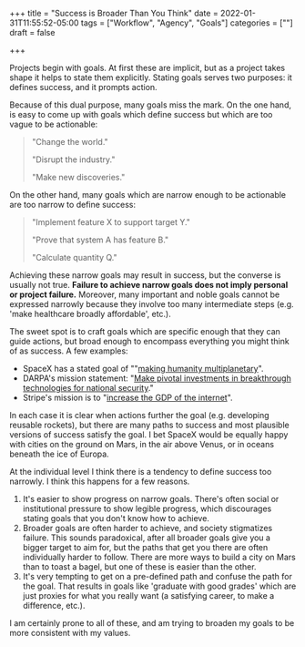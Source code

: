 +++
title = "Success is Broader Than You Think"
date = 2022-01-31T11:55:52-05:00
tags = ["Workflow", "Agency", "Goals"]
categories = [""]
draft = false

+++

Projects begin with goals. At first these are implicit, but as a project takes shape it helps to state them explicitly. Stating goals serves two purposes: it defines success, and it prompts action.

Because of this dual purpose, many goals miss the mark. On the one hand, is easy to come up with goals which define success but which are too vague to be actionable:

> "Change the world."
>
> "Disrupt the industry."
>
> "Make new discoveries."

On the other hand, many goals which are narrow enough to be actionable are too narrow to define success:

> "Implement feature X to support target Y."
>
> "Prove that system A has feature B."
>
> "Calculate quantity Q."

Achieving these narrow goals may result in success, but the converse is usually not true. **Failure to achieve narrow goals does not imply personal or project failure.** Moreover, many important and noble goals cannot be expressed narrowly because they involve too many intermediate steps (e.g. 'make healthcare broadly affordable', etc.).

The sweet spot is to craft goals which are specific enough that they can guide actions, but broad enough to encompass everything you might think of as success. A few examples:

- SpaceX has a stated goal of ""[making humanity multiplanetary](https://www.spacex.com/mission/)".
- DARPA's mission statement: "[Make pivotal investments in breakthrough technologies for national security](https://www.darpa.mil/about-us/mission)."
- Stripe's mission is to "[increase the GDP of the internet](https://stripe.com/about)".

In each case it is clear when actions further the goal (e.g. developing reusable rockets), but there are many paths to success and most plausible versions of success satisfy the goal. I bet SpaceX would be equally happy with cities on the ground on Mars, in the air above Venus, or in oceans beneath the ice of Europa.

At the individual level I think there is a tendency to define success too narrowly. I think this happens for a few reasons.

1. It's easier to show progress on narrow goals. There's often social or institutional pressure to show legible progress, which discourages stating goals that you don't know how to achieve.
2. Broader goals are often harder to achieve, and society stigmatizes failure. This sounds paradoxical, after all broader goals give you a bigger target to aim for, but the paths that get you there are often individually harder to follow. There are more ways to build a city on Mars than to toast a bagel, but one of these is easier than the other.
3. It's very tempting to get on a pre-defined path and confuse the path for the goal. That results in goals like 'graduate with good grades' which are just proxies for what you really want (a satisfying career, to make a difference, etc.).

I am certainly prone to all of these, and am trying to broaden my goals to be more consistent with my values.
